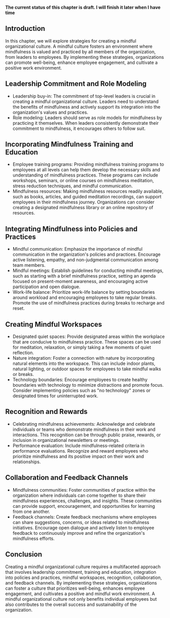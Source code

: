 **The current status of this chapter is draft. I will finish it later when I have time**

Introduction
------------

In this chapter, we will explore strategies for creating a mindful organizational culture. A mindful culture fosters an environment where mindfulness is valued and practiced by all members of the organization, from leaders to employees. By implementing these strategies, organizations can promote well-being, enhance employee engagement, and cultivate a positive work environment.

Leadership Commitment and Role Modeling
---------------------------------------

* Leadership buy-in: The commitment of top-level leaders is crucial in creating a mindful organizational culture. Leaders need to understand the benefits of mindfulness and actively support its integration into the organization's values and practices.
* Role modeling: Leaders should serve as role models for mindfulness by practicing it themselves. When leaders consistently demonstrate their commitment to mindfulness, it encourages others to follow suit.

Incorporating Mindfulness Training and Education
------------------------------------------------

* Employee training programs: Providing mindfulness training programs to employees at all levels can help them develop the necessary skills and understanding of mindfulness practices. These programs can include workshops, seminars, or online courses on mindfulness meditation, stress reduction techniques, and mindful communication.
* Mindfulness resources: Making mindfulness resources readily available, such as books, articles, and guided meditation recordings, can support employees in their mindfulness journey. Organizations can consider creating a designated mindfulness library or an online repository of resources.

Integrating Mindfulness into Policies and Practices
---------------------------------------------------

* Mindful communication: Emphasize the importance of mindful communication in the organization's policies and practices. Encourage active listening, empathy, and non-judgmental communication among team members.
* Mindful meetings: Establish guidelines for conducting mindful meetings, such as starting with a brief mindfulness practice, setting an agenda focused on present-moment awareness, and encouraging active participation and open dialogue.
* Work-life balance: Prioritize work-life balance by setting boundaries around workload and encouraging employees to take regular breaks. Promote the use of mindfulness practices during breaks to recharge and reset.

Creating Mindful Workspaces
---------------------------

* Designated quiet spaces: Provide designated areas within the workplace that are conducive to mindfulness practice. These spaces can be used for meditation, relaxation, or simply taking a few moments of quiet reflection.
* Nature integration: Foster a connection with nature by incorporating natural elements into the workspace. This can include indoor plants, natural lighting, or outdoor spaces for employees to take mindful walks or breaks.
* Technology boundaries: Encourage employees to create healthy boundaries with technology to minimize distractions and promote focus. Consider implementing policies such as "no technology" zones or designated times for uninterrupted work.

Recognition and Rewards
-----------------------

* Celebrating mindfulness achievements: Acknowledge and celebrate individuals or teams who demonstrate mindfulness in their work and interactions. This recognition can be through public praise, rewards, or inclusion in organizational newsletters or meetings.
* Performance evaluation: Include mindfulness-related criteria in performance evaluations. Recognize and reward employees who prioritize mindfulness and its positive impact on their work and relationships.

Collaboration and Feedback Channels
-----------------------------------

* Mindfulness communities: Foster communities of practice within the organization where individuals can come together to share their mindfulness experiences, challenges, and insights. These communities can provide support, encouragement, and opportunities for learning from one another.
* Feedback channels: Create feedback mechanisms where employees can share suggestions, concerns, or ideas related to mindfulness initiatives. Encourage open dialogue and actively listen to employee feedback to continuously improve and refine the organization's mindfulness efforts.

Conclusion
----------

Creating a mindful organizational culture requires a multifaceted approach that involves leadership commitment, training and education, integration into policies and practices, mindful workspaces, recognition, collaboration, and feedback channels. By implementing these strategies, organizations can foster a culture that prioritizes well-being, enhances employee engagement, and cultivates a positive and mindful work environment. A mindful organizational culture not only benefits individual employees but also contributes to the overall success and sustainability of the organization.
